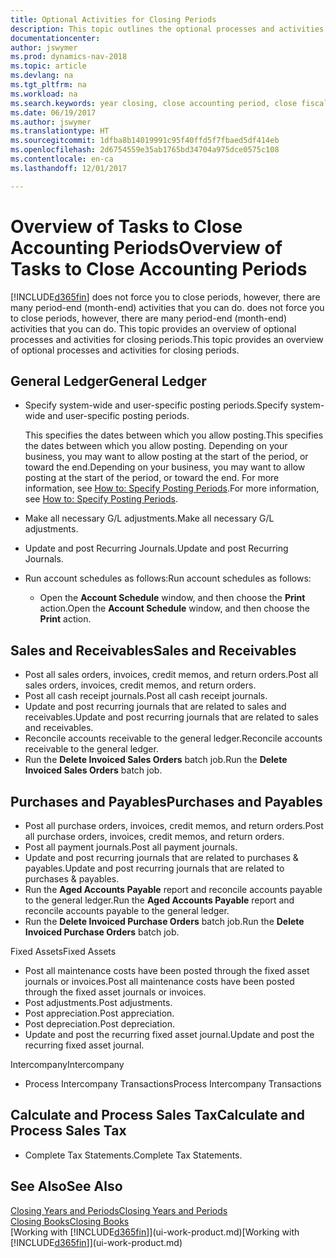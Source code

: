 ```yaml
---
title: Optional Activities for Closing Periods
description: This topic outlines the optional processes and activities for closing accounting periods in Dynamics NAV.
documentationcenter: 
author: jswymer
ms.prod: dynamics-nav-2018
ms.topic: article
ms.devlang: na
ms.tgt_pltfrm: na
ms.workload: na
ms.search.keywords: year closing, close accounting period, close fiscal year, aging, creditor payments, vendor payments
ms.date: 06/19/2017
ms.author: jswymer
ms.translationtype: HT
ms.sourcegitcommit: 1dfba8b14019991c95f40ffd5f7fbaed5df414eb
ms.openlocfilehash: 2d6754559e35ab1765bd34704a975dce0575c108
ms.contentlocale: en-ca
ms.lasthandoff: 12/01/2017

---
```

# <a name="overview-of-tasks-to-close-accounting-periods"></a><span data-ttu-id="be599-103">Overview of Tasks to Close Accounting Periods</span><span class="sxs-lookup"><span data-stu-id="be599-103">Overview of Tasks to Close Accounting Periods</span></span>
[!INCLUDE[d365fin](includes/d365fin_md.md)]<span data-ttu-id="be599-104"> does not force you to close periods, however, there are many period-end (month-end) activities that you can do.</span><span class="sxs-lookup"><span data-stu-id="be599-104"> does not force you to close periods, however, there are many period-end (month-end) activities that you can do.</span></span> <span data-ttu-id="be599-105">This topic provides an overview of optional processes and activities for closing periods.</span><span class="sxs-lookup"><span data-stu-id="be599-105">This topic provides an overview of optional processes and activities for closing periods.</span></span>  

## <a name="general-ledger"></a><span data-ttu-id="be599-106">General Ledger</span><span class="sxs-lookup"><span data-stu-id="be599-106">General Ledger</span></span>
* <span data-ttu-id="be599-107">Specify system-wide and user-specific posting periods.</span><span class="sxs-lookup"><span data-stu-id="be599-107">Specify system-wide and user-specific posting periods.</span></span>  

    <span data-ttu-id="be599-108">This specifies the dates between which you allow posting.</span><span class="sxs-lookup"><span data-stu-id="be599-108">This specifies the dates between which you allow posting.</span></span> <span data-ttu-id="be599-109">Depending on your business, you may want to allow posting at the start of the period, or toward the end.</span><span class="sxs-lookup"><span data-stu-id="be599-109">Depending on your business, you may want to allow posting at the start of the period, or toward the end.</span></span> <span data-ttu-id="be599-110">For more information, see [How to: Specify Posting Periods](finance-how-specify-posting-periods.md).</span><span class="sxs-lookup"><span data-stu-id="be599-110">For more information, see [How to: Specify Posting Periods](finance-how-specify-posting-periods.md).</span></span>  
* <span data-ttu-id="be599-111">Make all necessary G/L adjustments.</span><span class="sxs-lookup"><span data-stu-id="be599-111">Make all necessary G/L adjustments.</span></span>  
* <span data-ttu-id="be599-112">Update and post Recurring Journals.</span><span class="sxs-lookup"><span data-stu-id="be599-112">Update and post Recurring Journals.</span></span>  
  <!--* Process Consolidations-->
* <span data-ttu-id="be599-113">Run account schedules as follows:</span><span class="sxs-lookup"><span data-stu-id="be599-113">Run account schedules as follows:</span></span>  
  * <span data-ttu-id="be599-114">Open the **Account Schedule** window, and then choose the **Print** action.</span><span class="sxs-lookup"><span data-stu-id="be599-114">Open the **Account Schedule** window, and then choose the **Print** action.</span></span>  

## <a name="sales-and-receivables"></a><span data-ttu-id="be599-115">Sales and Receivables</span><span class="sxs-lookup"><span data-stu-id="be599-115">Sales and Receivables</span></span>
* <span data-ttu-id="be599-116">Post all sales orders, invoices, credit memos, and return orders.</span><span class="sxs-lookup"><span data-stu-id="be599-116">Post all sales orders, invoices, credit memos, and return orders.</span></span>  
* <span data-ttu-id="be599-117">Post all cash receipt journals.</span><span class="sxs-lookup"><span data-stu-id="be599-117">Post all cash receipt journals.</span></span>  
* <span data-ttu-id="be599-118">Update and post recurring journals that are related to sales and receivables.</span><span class="sxs-lookup"><span data-stu-id="be599-118">Update and post recurring journals that are related to sales and receivables.</span></span>  
* <span data-ttu-id="be599-119">Reconcile accounts receivable to the general ledger.</span><span class="sxs-lookup"><span data-stu-id="be599-119">Reconcile accounts receivable to the general ledger.</span></span>  
* <span data-ttu-id="be599-120">Run the **Delete Invoiced Sales Orders** batch job.</span><span class="sxs-lookup"><span data-stu-id="be599-120">Run the **Delete Invoiced Sales Orders** batch job.</span></span>  

## <a name="purchases-and-payables"></a><span data-ttu-id="be599-121">Purchases and Payables</span><span class="sxs-lookup"><span data-stu-id="be599-121">Purchases and Payables</span></span>
* <span data-ttu-id="be599-122">Post all purchase orders, invoices, credit memos, and return orders.</span><span class="sxs-lookup"><span data-stu-id="be599-122">Post all purchase orders, invoices, credit memos, and return orders.</span></span>  
* <span data-ttu-id="be599-123">Post all payment journals.</span><span class="sxs-lookup"><span data-stu-id="be599-123">Post all payment journals.</span></span>  
* <span data-ttu-id="be599-124">Update and post recurring journals that are related to purchases & payables.</span><span class="sxs-lookup"><span data-stu-id="be599-124">Update and post recurring journals that are related to purchases & payables.</span></span>  
* <span data-ttu-id="be599-125">Run the **Aged Accounts Payable** report and reconcile accounts payable to the general ledger.</span><span class="sxs-lookup"><span data-stu-id="be599-125">Run the **Aged Accounts Payable** report and reconcile accounts payable to the general ledger.</span></span>  
* <span data-ttu-id="be599-126">Run the **Delete Invoiced Purchase Orders** batch job.</span><span class="sxs-lookup"><span data-stu-id="be599-126">Run the **Delete Invoiced Purchase Orders** batch job.</span></span>  

<span data-ttu-id="be599-127">Fixed Assets</span><span class="sxs-lookup"><span data-stu-id="be599-127">Fixed Assets</span></span>
* <span data-ttu-id="be599-128">Post all maintenance costs have been posted through the fixed asset journals or invoices.</span><span class="sxs-lookup"><span data-stu-id="be599-128">Post all maintenance costs have been posted through the fixed asset journals or invoices.</span></span>
* <span data-ttu-id="be599-129">Post adjustments.</span><span class="sxs-lookup"><span data-stu-id="be599-129">Post adjustments.</span></span>
* <span data-ttu-id="be599-130">Post appreciation.</span><span class="sxs-lookup"><span data-stu-id="be599-130">Post appreciation.</span></span>
* <span data-ttu-id="be599-131">Post depreciation.</span><span class="sxs-lookup"><span data-stu-id="be599-131">Post depreciation.</span></span>
* <span data-ttu-id="be599-132">Update and post the recurring fixed asset journal.</span><span class="sxs-lookup"><span data-stu-id="be599-132">Update and post the recurring fixed asset journal.</span></span>

<span data-ttu-id="be599-133">Intercompany</span><span class="sxs-lookup"><span data-stu-id="be599-133">Intercompany</span></span>
* <span data-ttu-id="be599-134">Process Intercompany Transactions</span><span class="sxs-lookup"><span data-stu-id="be599-134">Process Intercompany Transactions</span></span>

## <a name="calculate-and-process-sales-tax"></a><span data-ttu-id="be599-135">Calculate and Process Sales Tax</span><span class="sxs-lookup"><span data-stu-id="be599-135">Calculate and Process Sales Tax</span></span>
* <span data-ttu-id="be599-136">Complete Tax Statements.</span><span class="sxs-lookup"><span data-stu-id="be599-136">Complete Tax Statements.</span></span>  

## <a name="see-also"></a><span data-ttu-id="be599-137">See Also</span><span class="sxs-lookup"><span data-stu-id="be599-137">See Also</span></span>
[<span data-ttu-id="be599-138">Closing Years and Periods</span><span class="sxs-lookup"><span data-stu-id="be599-138">Closing Years and Periods</span></span>](year-close-years-periods.md)  
[<span data-ttu-id="be599-139">Closing Books</span><span class="sxs-lookup"><span data-stu-id="be599-139">Closing Books</span></span>](year-close-books.md)  
<span data-ttu-id="be599-140">[Working with [!INCLUDE[d365fin](includes/d365fin_md.md)]](ui-work-product.md)</span><span class="sxs-lookup"><span data-stu-id="be599-140">[Working with [!INCLUDE[d365fin](includes/d365fin_md.md)]](ui-work-product.md)</span></span>

